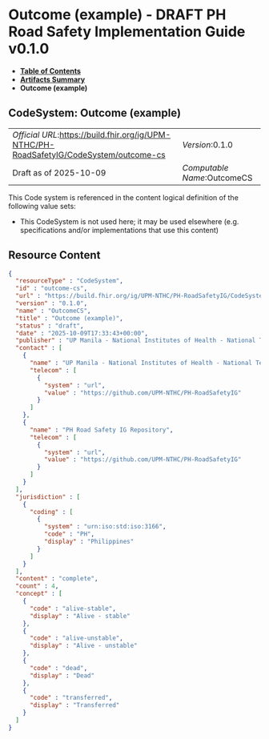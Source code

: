 # Outcome (example) - DRAFT PH Road Safety Implementation Guide v0.1.0

* [**Table of Contents**](toc.md)
* [**Artifacts Summary**](artifacts.md)
* **Outcome (example)**

## CodeSystem: Outcome (example) 

| | |
| :--- | :--- |
| *Official URL*:https://build.fhir.org/ig/UPM-NTHC/PH-RoadSafetyIG/CodeSystem/outcome-cs | *Version*:0.1.0 |
| Draft as of 2025-10-09 | *Computable Name*:OutcomeCS |

 This Code system is referenced in the content logical definition of the following value sets: 

* This CodeSystem is not used here; it may be used elsewhere (e.g. specifications and/or implementations that use this content)



## Resource Content

```json
{
  "resourceType" : "CodeSystem",
  "id" : "outcome-cs",
  "url" : "https://build.fhir.org/ig/UPM-NTHC/PH-RoadSafetyIG/CodeSystem/outcome-cs",
  "version" : "0.1.0",
  "name" : "OutcomeCS",
  "title" : "Outcome (example)",
  "status" : "draft",
  "date" : "2025-10-09T17:33:43+00:00",
  "publisher" : "UP Manila - National Institutes of Health - National Telehealth Center",
  "contact" : [
    {
      "name" : "UP Manila - National Institutes of Health - National Telehealth Center",
      "telecom" : [
        {
          "system" : "url",
          "value" : "https://github.com/UPM-NTHC/PH-RoadSafetyIG"
        }
      ]
    },
    {
      "name" : "PH Road Safety IG Repository",
      "telecom" : [
        {
          "system" : "url",
          "value" : "https://github.com/UPM-NTHC/PH-RoadSafetyIG"
        }
      ]
    }
  ],
  "jurisdiction" : [
    {
      "coding" : [
        {
          "system" : "urn:iso:std:iso:3166",
          "code" : "PH",
          "display" : "Philippines"
        }
      ]
    }
  ],
  "content" : "complete",
  "count" : 4,
  "concept" : [
    {
      "code" : "alive-stable",
      "display" : "Alive - stable"
    },
    {
      "code" : "alive-unstable",
      "display" : "Alive - unstable"
    },
    {
      "code" : "dead",
      "display" : "Dead"
    },
    {
      "code" : "transferred",
      "display" : "Transferred"
    }
  ]
}

```
